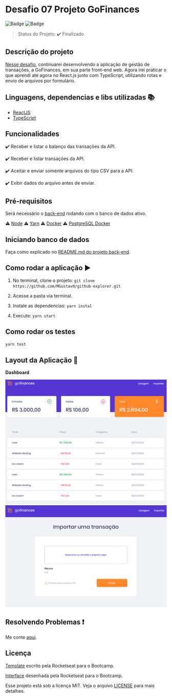 # Desafio 07 Projeto GoFinances

![Badge](https://img.shields.io/badge/Bootcamp%20Rocketseat-ReactJS-blueviolet) ![Badge](https://img.shields.io/badge/types-Flow%20%7C%20TypeScript-blue)

> Status do Projeto: :heavy_check_mark: Finalizado

## Descrição do projeto

[Nesse desafio](https://github.com/Rocketseat/bootcamp-gostack-desafios/tree/master/desafio-fundamentos-reactjs#template-da-aplica%C3%A7%C3%A3o), continuarei desenvolvendo a aplicação de gestão de transações, a GoFinances, em sua parte front-end web. Agora irei praticar o que aprendi até agora no React.js junto com TypeScript, utilizando rotas e envio de arquivos por formulário.

## Linguagens, dependencias e libs utilizadas :books:

- [ReactJS](https://pt-br.reactjs.org/)
- [TypeScript](https://www.typescriptlang.org/)

## Funcionalidades

:heavy_check_mark: Receber e listar o balanço das transações da API.

:heavy_check_mark: Receber e listar transações da API.

:heavy_check_mark: Aceitar e enviar somente arquivos do tipo CSV para a API.

:heavy_check_mark: Exibir dados do arquivo antes de enviar.

## Pré-requisitos

Será necessário o [back-end](https://github.com/MGustav0/desafio-gostack-database-upload) rodando com o banco de dados ativo.

:warning: [Node](https://nodejs.org/en/download/)
:warning: [Yarn](https://yarnpkg.com/getting-started/install)
:warning: [Docker](https://www.docker.com/products/docker-desktop)
:warning: [PostgreSQL Docker](https://hub.docker.com/_/postgres)

## Iniciando banco de dados

Faça como explicado no [README.md do projeto back-end](https://github.com/MGustav0/desafio-gostack-database-upload).

## Como rodar a aplicação :arrow_forward:

1. No terminal, clone o projeto: `git clone https://github.com/MGustav0/github-explorer.git`

2. Acesse a pasta via terminal.

3. Instale as dependencias: `yarn instal`

4. Execute: `yarn start`

## Como rodar os testes

```bash
yarn test
```

## Layout da Aplicação :dash:

**Dashboard**

<img src="https://github.com/MGustav0/desafio-gostack-fundamentos-reactjs/blob/master/extras/screens/GoFinances_-_Dashboard.png" width="800" heigth="600" />
<img src="https://github.com/MGustav0/desafio-gostack-fundamentos-reactjs/blob/master/extras/screens/GoFinances_-_Import.png" width="800" heigth="600" />

## Resolvendo Problemas :exclamation:

Me conte [aqui](https://github.com/MGustav0/desafio-gostack-fundamentos-reactjs/issues).

## Licença

[Template](https://github.com/Rocketseat/gostack-template-fundamentos-reactjs) escrito pela Rocketseat para o Bootcamp.

[Interface](https://www.figma.com/file/EgOhyj1Inz14dhWGVhRlhr/GoFinances?node-id=1%3A863) desenhada pela Rocketseat para o Bootcamp.

Esse projeto está sob a licença MIT. Veja o arquivo [LICENSE](LICENSE) para mais detalhes.
